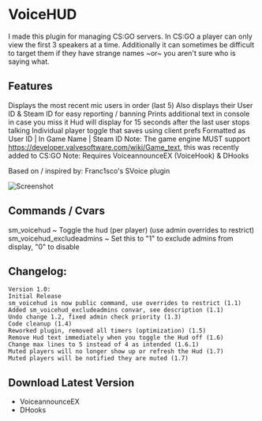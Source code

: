 # VoiceHUD
I made this plugin for managing CS:GO servers. In CS:GO a player can only view the first 3 speakers at a time. Additionally it can sometimes be difficult to target them if they have strange names ~or~ you aren't sure who is saying what.

## Features
Displays the most recent mic users in order (last 5)
Also displays their User ID & Steam ID for easy reporting / banning
Prints additional text in console in case you miss it
Hud will display for 15 seconds after the last user stops talking
Individual player toggle that saves using client prefs
Formatted as User ID | In Game Name | Steam ID
Note: The game engine MUST support https://developer.valvesoftware.com/wiki/Game_text, this was recently added to CS:GO
Note: Requires VoiceannounceEX (VoiceHook) & DHooks

Based on / inspired by: Franc1sco's SVoice plugin

![Screenshot](https://i.imgur.com/FRjOEk7.png)

## Commands / Cvars
sm_voicehud ~ Toggle the hud (per player) (use admin overrides to restrict)
sm_voicehud_excludeadmins ~ Set this to "1" to exclude admins from display, "0" to disable

## Changelog:
```
Version 1.0:
Initial Release
sm_voicehud is now public command, use overrides to restrict (1.1)
Added sm_voicehud_excludeadmins convar, see description (1.1)
Undo change 1.2, fixed admin check priority (1.3)
Code cleanup (1.4)
Reworked plugin, removed all timers (optimization) (1.5)
Remove Hud text immediately when you toggle the Hud off (1.6)
Change max lines to 5 instead of 4 as intended (1.6.1)
Muted players will no longer show up or refresh the Hud (1.7)
Muted players will be notified they are muted (1.7)
```

## Download Latest Version
- VoiceannounceEX
- DHooks
